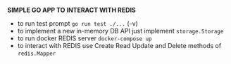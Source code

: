 **SIMPLE GO APP TO INTERACT WITH REDIS**

* to run test prompt `go run test ./...` (-v)
* to implement a new in-memory DB API just implement `storage.Storage`
* to run docker REDIS server `docker-compose up`
* to interact with REDIS use Create Read Update and Delete methods of `redis.Mapper`
